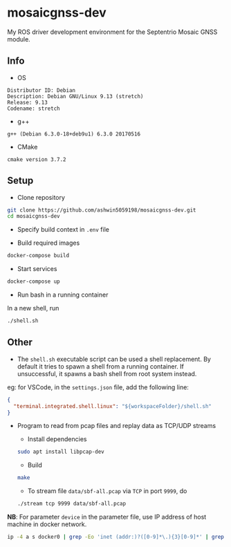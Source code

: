 # mosaicgnss-dev

My ROS driver development environment for the Septentrio Mosaic GNSS module.

## Info

- OS

```
Distributor ID: Debian
Description: Debian GNU/Linux 9.13 (stretch)
Release: 9.13
Codename: stretch
```

- g++

```
g++ (Debian 6.3.0-18+deb9u1) 6.3.0 20170516
```

- CMake

```
cmake version 3.7.2
```

## Setup

- Clone repository

```bash
git clone https://github.com/ashwin5059198/mosaicgnss-dev.git
cd mosaicgnss-dev
```

- Specify build context in `.env` file

- Build required images

```bash
docker-compose build
```

- Start services

```bash
docker-compose up
```

- Run bash in a running container

In a new shell, run

```bash
./shell.sh
```

## Other

- The `shell.sh` executable script can be used a shell replacement. By default it tries to spawn a shell from a running container. If unsuccessful, it spawns a bash shell from root system instead.

eg: for VSCode, in the `settings.json` file, add the following line:

```json
{
  "terminal.integrated.shell.linux": "${workspaceFolder}/shell.sh"
}
```

- Program to read from pcap files and replay data as TCP/UDP streams

  - Install dependencies

  ```bash
  sudo apt install libpcap-dev
  ```

  - Build

  ```bash
  make
  ```

  - To stream file `data/sbf-all.pcap` via `TCP` in port `9999`, do

  ```bash
  ./stream tcp 9999 data/sbf-all.pcap
  ```

**NB**: For parameter `device` in the parameter file, use IP address of host machine in docker network.

```bash
ip -4 a s docker0 | grep -Eo 'inet (addr:)?([0-9]*\.){3}[0-9]*' | grep -Eo '([0-9]*\.){3}[0-9]*'

```